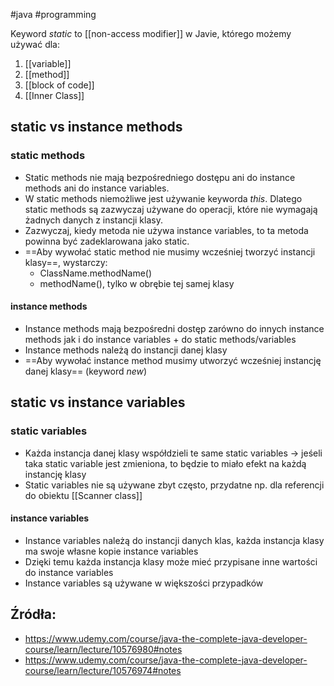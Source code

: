 #java #programming 

Keyword *static* to [[non-access modifier]] w Javie, którego możemy używać dla:
1. [[variable]]
2. [[method]]
3. [[block of code]]
4. [[Inner Class]]

## static vs instance methods

### static methods
- Static methods nie mają bezpośredniego dostępu ani do instance methods ani do instance variables.
- W static methods niemożliwe jest używanie keyworda *this*. Dlatego static methods są zazwyczaj używane do operacji, które nie wymagają żadnych danych z instancji klasy.
- Zazwyczaj, kiedy metoda nie używa instance variables, to ta metoda powinna być zadeklarowana jako static.
- ==Aby wywołać static method nie musimy wcześniej tworzyć instancji klasy==, wystarczy:
	- ClassName.methodName()
	- methodName(), tylko w obrębie tej samej klasy


#### instance methods
- Instance methods mają bezpośredni dostęp zarówno do innych instance methods jak i do instance variables + do static methods/variables
- Instance methods należą do instancji danej klasy
- ==Aby wywołać instance method musimy utworzyć wcześniej instancję danej klasy== (keyword *new*)

## static vs instance variables

### static variables
- Każda instancja danej klasy współdzieli te same static variables -> jeśeli taka static variable jest zmieniona, to będzie to miało efekt na każdą instancję klasy
- Static variables nie są używane zbyt często, przydatne np. dla referencji do obiektu [[Scanner class]]

#### instance variables
- Instance variables należą do instancji danych klas, każda instancja klasy ma swoje własne kopie instance variables
- Dzięki temu każda instancja klasy może mieć przypisane inne wartości do instance variables
- Instance variables są używane w większości przypadków

## Źródła:
- https://www.udemy.com/course/java-the-complete-java-developer-course/learn/lecture/10576980#notes
- https://www.udemy.com/course/java-the-complete-java-developer-course/learn/lecture/10576974#notes